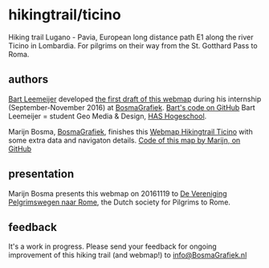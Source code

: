 # hikingtrail/ticino

Hiking trail Lugano - Pavia, European long distance path E1 along the river Ticino in Lombardia.
For pilgrims on their way from the St. Gotthard Pass to Roma.

## authors
[Bart Leemeijer](https://nl.linkedin.com/in/bartleemeijer) developed [the first draft of this webmap](https://leemeijer.github.io/E1-Ticino/) during his internship (September-November 2016)
at [BosmaGrafiek](http://www.BosmaGrafiek.nl). [Bart's code on GitHub](https://github.com/leemeijer/E1-Ticino)
Bart Leemeijer = student Geo Media & Design, [HAS Hogeschool](https://www.HASHogeschool.nl).

Marijn Bosma, [BosmaGrafiek](http://www.BosmaGrafiek.nl), finishes this [Webmap Hikingtrail Ticino](https://hikingtrail.github.io/ticino) with some extra data and navigaton details. [Code of this map by Marijn, on GitHub](https://github.com/hikingtrail/ticino)

## presentation
Marijn Bosma presents this webmap on 20161119 to [De Vereniging Pelgrimswegen naar Rome](http://www.Pelgrimswegen.nl), the Dutch society for Pilgrims to Rome.

## feedback
It's a work in progress.
Please send your feedback for ongoing improvement of this hiking trail (and webmap!) to info@BosmaGrafiek.nl
